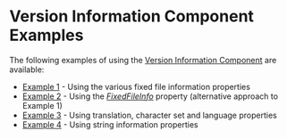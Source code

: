 # Version Information Component Examples #

The following examples of using the [Version Information Component](VersionInformationComponent.md) are available:

* [Example 1](VerInfoExample1.md) - Using the various fixed file information properties
* [Example 2](VerInfoExample2.md) - Using the _[FixedFileInfo](TPJVersionInfoFixedFileInfo.md)_ property (alternative approach to Example 1)
* [Example 3](VerInfoExample3.md) - Using translation, character set and language properties
* [Example 4](VerInfoExample4.md) - Using string information properties

